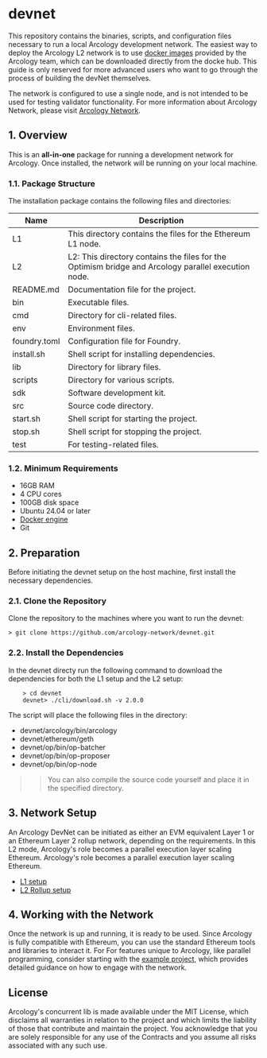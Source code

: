 # devnet

This repository contains the binaries, scripts, and configuration files necessary to run a local Arcology development network. The easiest way to deploy the Arcology L2 network is to use [docker images](https://doc.arcology.network/devnet) provided by the Arcology team, which can be downloaded directly from the docke hub. This guide is only reserved for more advanced users who want to go through the process of building the devNet themselves.

The network is configured to use a single node, and is not intended to be used for testing validator functionality. For more information about Arcology Network, please visit [Arcology Network](https://doc.arcology.network/).

## 1. Overview

This is an **all-in-one** package for running a development network for Arcology. Once installed, the network will be running on your local machine. 

### 1.1. Package Structure

The installation package contains the following files and directories:

| Name         | Description                                   |
|--------------|---------------------------------------------- |
| L1           | This directory contains the files for the Ethereum L1 node.  |
| L2           | L2: This directory contains the files for the Optimism bridge and Arcology parallel execution node. |
| README.md    | Documentation file for the project.           |
| bin          | Executable files.        |
| cmd          | Directory for cli-related files.          |
| env          | Environment files.      |
| foundry.toml | Configuration file for Foundry.               |
| install.sh   | Shell script for installing dependencies.     |
| lib          | Directory for library files.                  |
| scripts      | Directory for various scripts.                |
| sdk          | Software development kit.                     |
| src          | Source code directory.                        |
| start.sh     | Shell script for starting the project.        |
| stop.sh      | Shell script for stopping the project.        |
| test         | For testing-related files.          |

### 1.2. Minimum Requirements

- 16GB RAM
- 4 CPU cores
- 100GB disk space
- Ubuntu 24.04 or later
- [Docker engine](https://docs.docker.com/engine/install/ubuntu/)
- Git

## 2. Preparation

Before initiating the devnet setup on the host machine, first install the necessary dependencies.

### 2.1. Clone the Repository

Clone the repository to the machines where you want to run the devnet:

```shell
> git clone https://github.com/arcology-network/devnet.git
```

### 2.2. Install the Dependencies

In the devnet directy run the following command to download the dependencies for both the L1 setup and the L2 setup:

```shell
    > cd devnet
    devnet> ./cli/download.sh -v 2.0.0
```

The script will place the following files in the directory:

- devnet/arcology/bin/arcology
- devnet/ethereum/geth
- devnet/op/bin/op-batcher
- devnet/op/bin/op-proposer
- devnet/op/bin/op-node

>> You can also compile the source code yourself and place it in the specified directory.

## 3. Network Setup

An Arcology DevNet can be initiated as either an EVM equivalent Layer 1 or an Ethereum Layer 2 rollup network, depending on the requirements. In this L2 mode, Arcology's role becomes a parallel execution layer scaling Ethereum. Arcology's role becomes a parallel execution layer scaling Ethereum.

- [L1 setup](./docs/l1.md)
- [L2 Rollup setup](./docs/l2.md)

## 4. Working with the Network

Once the network is up and running, it is ready to be used. Since Arcology is fully compatible with Ethereum, you can use the standard
Ethereum tools and libraries to interact it. For For features unique to Arcology, like parallel programming, consider starting with the [example project](https://github.com/arcology-network/examples), which provides detailed guidance on how to engage with the network.

## License

Arcology's concurrent lib is made available under the MIT License, which disclaims all warranties in relation to the project and which limits the liability of those that contribute and maintain the project. You acknowledge that you are solely responsible for any use of the Contracts and you assume all risks associated with any such use.

